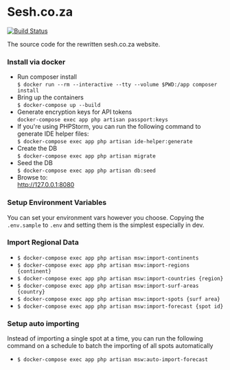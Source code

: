 # Sesh.co.za

[![Build Status](https://travis-ci.org/shauno/sesh.svg?branch=master)](https://travis-ci.org/shauno/sesh)

The source code for the rewritten sesh.co.za website.

### Install via docker

- Run composer install \
  `$ docker run --rm --interactive --tty --volume $PWD:/app composer install`
- Bring up the containers\
  `$ docker-compose up --build`
- Generate encryption keys for API tokens \
  `docker-compose exec app php artisan passport:keys`
- If you're using PHPStorm, you can run the following command to generate IDE
helper files: \
  `$ docker-compose exec app php artisan ide-helper:generate` 
- Create the DB \
  `$ docker-compose exec app php artisan migrate`
- Seed the DB \
  `$ docker-compose exec app php artisan db:seed`
- Browse to: \
  http://127.0.0.1:8080

### Setup Environment Variables

You can set your environment vars however you choose. Copying the `.env.sample`
to `.env` and setting them is the simplest especially in dev.

### Import Regional Data

- `$ docker-compose exec app php artisan msw:import-continents`
- `$ docker-compose exec app php artisan msw:import-regions {continent}`
- `$ docker-compose exec app php artisan msw:import-countries {region}`
- `$ docker-compose exec app php artisan msw:import-surf-areas {country}`
- `$ docker-compose exec app php artisan msw:import-spots {surf area}`
- `$ docker-compose exec app php artisan msw:import-forecast {spot id}`

### Setup auto importing

Instead of importing a single spot at a time, you can run the following command 
on a schedule to batch the importing of all spots automatically

- `$ docker-compose exec app php artisan msw:auto-import-forecast`